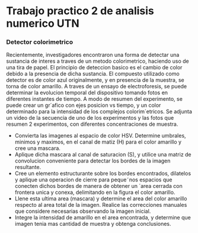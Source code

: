 # Trabajo practico 2 de analisis numerico UTN

### Detector colorimetrico
Recientemente, investigadores encontraron una forma de detectar una sustancia de interes a traves de un
metodo colorimetrico, haciendo uso de una tira de papel. El principio de deteccion basico es el cambio de color
debido a la presencia de dicha sustancia. El compuesto utilizado como detector es de color azul originalmente,
y en presencia de la muestra, se torna de color amarillo. A traves de un ensayo de electroforesis, se puede
determinar la evolucion temporal del dispositivo tomando fotos en diferentes instantes de tiempo. A modo de
resumen del experimento, se puede crear un gr´afico con ejes posicion vs tiempo, y un color determinado para
la intensidad de los complejos colorim´etricos. Se adjunta un video de la secuencia de uno de los experimentos
y las fotos que resumen 2 experimentos, con diferentes concentraciones de muestra.

- Convierta las imagenes al espacio de color HSV. Determine umbrales, minimos y maximos, en el canal
de matiz (H) para el color amarillo y cree una mascara.
- Aplique dicha mascara al canal de saturacion (S), y utilice una matriz de convolucion conveniente para
detectar los bordes de la imagen resultante.
- Cree un elemento estructurante sobre los bordes encontrados, dilatelos y aplique una operacion de cierre
para peque˜nos espacios que conecten dichos bordes de manera de obtener un ´area cerrada con frontera
unica y conexa, delimitando en la figura el color amarillo.
- Llene esta ultima area (mascara) y determine el area del color amarillo respecto al area total de la
imagen. Realice las correcciones manuales que considere necesarias observando la imagen inicial.
- Integre la intensidad de amarillo en el area encontrada, y determine que imagen tenia mas cantidad de
muestra y obtenga conclusiones.


